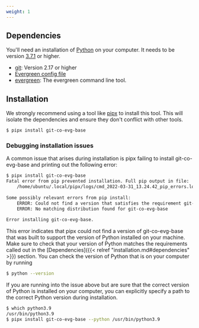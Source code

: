 ```yaml
---
weight: 1
---
```


## Dependencies

You'll need an installation of [Python](https://www.python.org/) on your computer. It needs to
be version [3.7.1](https://www.python.org/downloads/release/python-371/) or higher.

* [git](https://git-scm.com): Version 2.17 or higher
* [Evergreen config file](https://github.com/evergreen-ci/evergreen/wiki/Using-the-Command-Line-Tool#downloading-the-command-line-tool)
* [evergreen](https://github.com/evergreen-ci/evergreen/wiki/Using-the-Command-Line-Tool): The evergreen command line tool.

## Installation

We strongly recommend using a tool like [pipx](https://pypa.github.io/pipx/) to install
this tool. This will isolate the dependencies and ensure they don't conflict with other tools.

```bash
$ pipx install git-co-evg-base
```

### Debugging installation issues

A common issue that arises during installation is pipx failing to install git-co-evg-base and printing out the following error:
```bash
$ pipx install git-co-evg-base
Fatal error from pip prevented installation. Full pip output in file:
    /home/ubuntu/.local/pipx/logs/cmd_2022-03-31_13.24.42_pip_errors.log
 
Some possibly relevant errors from pip install:
    ERROR: Could not find a version that satisfies the requirement git-co-evg-base (from versions: none)
    ERROR: No matching distribution found for git-co-evg-base
 
Error installing git-co-evg-base.
```

This error indicates that pipx could not find a version of git-co-evg-base that was built to support the version of Python installed on your machine.
Make sure to check that your version of Python matches the requirements called out in the [Dependencies]({{< relref "installation.md#dependencies" >}}) section. You
can check the version of Python that is on your computer by running
```bash
$ python --version
```

If you are running into the issue above but are sure that the correct version of Python is installed on your computer,
you can explicitly specify a path to the correct Python version during installation.

```bash
$ which python3.9
/usr/bin/python3.9
$ pipx install git-co-evg-base --python /usr/bin/python3.9
```

